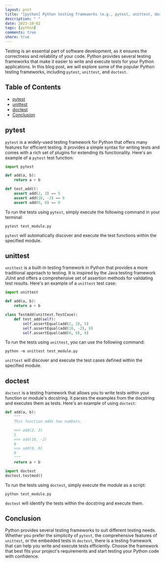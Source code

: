 ```yaml
---
layout: post
title: "[python] Python testing frameworks (e.g., pytest, unittest, doctest)"
description: " "
date: 2023-10-02
tags: [python]
comments: true
share: true
---
```


Testing is an essential part of software development, as it ensures the correctness and reliability of your code. Python provides several testing frameworks that make it easier to write and execute tests for your Python applications. In this blog post, we will explore some of the popular Python testing frameworks, including `pytest`, `unittest`, and `doctest`.

## Table of Contents
- [pytest](#pytest)
- [unittest](#unittest)
- [doctest](#doctest)
- [Conclusion](#conclusion)

## pytest

`pytest` is a widely-used testing framework for Python that offers many features for efficient testing. It provides a simple syntax for writing tests and comes with a rich set of plugins for extending its functionality. Here's an example of a `pytest` test function:

```python
import pytest

def add(a, b):
    return a + b

def test_add():
    assert add(2, 3) == 5
    assert add(10, -2) == 8
    assert add(0, 0) == 0
```

To run the tests using `pytest`, simply execute the following command in your terminal:

```
pytest test_module.py
```

`pytest` will automatically discover and execute the test functions within the specified module.

## unittest

`unittest` is a built-in testing framework in Python that provides a more traditional approach to testing. It is inspired by the Java testing framework JUnit and offers a comprehensive set of assertion methods for validating test results. Here's an example of a `unittest` test case:

```python
import unittest

def add(a, b):
    return a + b

class TestAdd(unittest.TestCase):
    def test_add(self):
        self.assertEqual(add(2, 3), 5)
        self.assertEqual(add(10, -2), 8)
        self.assertEqual(add(0, 0), 0)
```

To run the tests using `unittest`, you can use the following command:

```
python -m unittest test_module.py
```

`unittest` will discover and execute the test cases defined within the specified module.

## doctest

`doctest` is a testing framework that allows you to write tests within your function or module's docstring. It parses the examples from the docstring and executes them as tests. Here's an example of using `doctest`:

```python
def add(a, b):
    """
    This function adds two numbers.

    >>> add(2, 3)
    5
    >>> add(10, -2)
    8
    >>> add(0, 0)
    0
    """
    return a + b

import doctest
doctest.testmod()
```

To run the tests using `doctest`, simply execute the module as a script:

```
python test_module.py
```

`doctest` will identify the tests within the docstring and execute them.

## Conclusion

Python provides several testing frameworks to suit different testing needs. Whether you prefer the simplicity of `pytest`, the comprehensive features of `unittest`, or the embedded tests in `doctest`, there is a testing framework that can help you write and execute tests efficiently. Choose the framework that best fits your project's requirements and start testing your Python code with confidence.